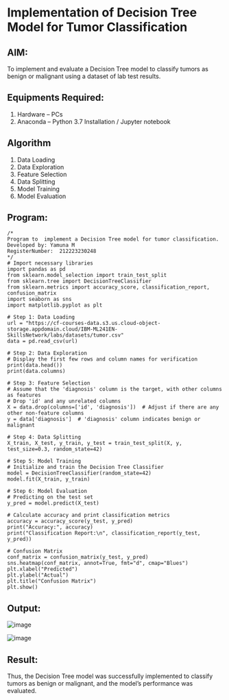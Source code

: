# Implementation of Decision Tree Model for Tumor Classification

## AIM:
To implement and evaluate a Decision Tree model to classify tumors as benign or malignant using a dataset of lab test results.

## Equipments Required:
1. Hardware – PCs
2. Anaconda – Python 3.7 Installation / Jupyter notebook

## Algorithm
1. Data Loading
2. Data Exploration
3. Feature Selection
4. Data Splitting
5. Model Training
6. Model Evaluation

## Program:
```
/*
Program to  implement a Decision Tree model for tumor classification.
Developed by: Yamuna M
RegisterNumber:  212223230248
*/
# Import necessary libraries
import pandas as pd
from sklearn.model_selection import train_test_split
from sklearn.tree import DecisionTreeClassifier
from sklearn.metrics import accuracy_score, classification_report, confusion_matrix
import seaborn as sns
import matplotlib.pyplot as plt

# Step 1: Data Loading
url = "https://cf-courses-data.s3.us.cloud-object-storage.appdomain.cloud/IBM-ML241EN-SkillsNetwork/labs/datasets/tumor.csv"
data = pd.read_csv(url)

# Step 2: Data Exploration
# Display the first few rows and column names for verification
print(data.head())
print(data.columns)

# Step 3: Feature Selection
# Assume that the 'diagnosis' column is the target, with other columns as features
# Drop 'id' and any unrelated columns
X = data.drop(columns=['id', 'diagnosis'])  # Adjust if there are any other non-feature columns
y = data['diagnosis']  # 'diagnosis' column indicates benign or malignant

# Step 4: Data Splitting
X_train, X_test, y_train, y_test = train_test_split(X, y, test_size=0.3, random_state=42)

# Step 5: Model Training
# Initialize and train the Decision Tree Classifier
model = DecisionTreeClassifier(random_state=42)
model.fit(X_train, y_train)

# Step 6: Model Evaluation
# Predicting on the test set
y_pred = model.predict(X_test)

# Calculate accuracy and print classification metrics
accuracy = accuracy_score(y_test, y_pred)
print("Accuracy:", accuracy)
print("Classification Report:\n", classification_report(y_test, y_pred))

# Confusion Matrix
conf_matrix = confusion_matrix(y_test, y_pred)
sns.heatmap(conf_matrix, annot=True, fmt="d", cmap="Blues")
plt.xlabel("Predicted")
plt.ylabel("Actual")
plt.title("Confusion Matrix")
plt.show()

```

## Output:
![image](https://github.com/user-attachments/assets/110fe244-3dff-4c5f-a5c1-ae5b337481b5)


![image](https://github.com/user-attachments/assets/e8243c0c-2012-4349-ba15-e065acc891a9)

## Result:
Thus, the Decision Tree model was successfully implemented to classify tumors as benign or malignant, and the model’s performance was evaluated.

